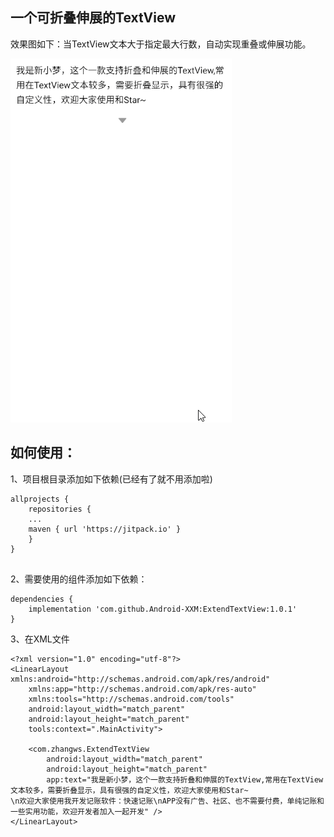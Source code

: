 
## 一个可折叠伸展的TextView

效果图如下：当TextView文本大于指定最大行数，自动实现重叠或伸展功能。

![效果图](https://github.com/Android-XXM/ExtendTextView/blob/master/app/1.gif)

## 如何使用：

1、项目根目录添加如下依赖(已经有了就不用添加啦)
```
allprojects {
    repositories {
	...
	maven { url 'https://jitpack.io' }
    }
}
  
```
2、需要使用的组件添加如下依赖：
```
dependencies {
    implementation 'com.github.Android-XXM:ExtendTextView:1.0.1'
}
```
3、在XML文件
```
<?xml version="1.0" encoding="utf-8"?>
<LinearLayout xmlns:android="http://schemas.android.com/apk/res/android"
    xmlns:app="http://schemas.android.com/apk/res-auto"
    xmlns:tools="http://schemas.android.com/tools"
    android:layout_width="match_parent"
    android:layout_height="match_parent"
    tools:context=".MainActivity">

    <com.zhangws.ExtendTextView
        android:layout_width="match_parent"
        android:layout_height="match_parent"
        app:text="我是新小梦，这个一款支持折叠和伸展的TextView,常用在TextView文本较多，需要折叠显示，具有很强的自定义性，欢迎大家使用和Star~
\n欢迎大家使用我开发记账软件：快速记账\nAPP没有广告、社区、也不需要付费，单纯记账和一些实用功能，欢迎开发者加入一起开发" />
</LinearLayout>
```
